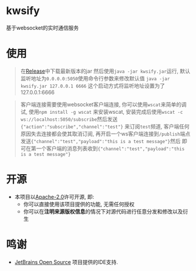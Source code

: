 # kwsify

基于websocket的实时通信服务

# 使用

> 在[Release](https://github.com/RTAkland/kwsify/releases/latest/)中下载最新版本的jar
> 然后使用`java -jar kwsify.jar`运行, 默认监听地址为`0.0.0.0:5050`使用命令行参数来修改默认值
> `java -jar kwsify.jar 127.0.0.1 6666` 这个启动方式将监听地址设置为了127.0.0.1:6666

> 客户端连接需要使用websocket客户端连接, 你可以使用`wscat`来简单的调试, 使用`npm install -g wscat`
> 来安装wscat, 安装完成后使用`wscat -c ws://localhost:5050/subscribe`然后发送`{"action":"subscribe","channel":"test"}`
> 来订阅`test`频道, 客户端任何原因失去连接都会使其取消订阅, 再开启一个ws客户端连接到`/publish`端点
> 发送`{"channel":"test","payload":"this is a test message"}`然后
> 即可在第一个客户端的消息列表收到`{"channel":"test","payload":"this is a test message"}`


# 开源

- 本项目以[Apache-2.0](./LICENSE)许可开源, 即:
    - 你可以直接使用该项目提供的功能, 无需任何授权
    - 你可以在**注明来源版权信息**的情况下对源代码进行任意分发和修改以及衍生

# 鸣谢

* [JetBrains Open Source](https://www.jetbrains.com/opensource/) 项目提供的IDE支持.

